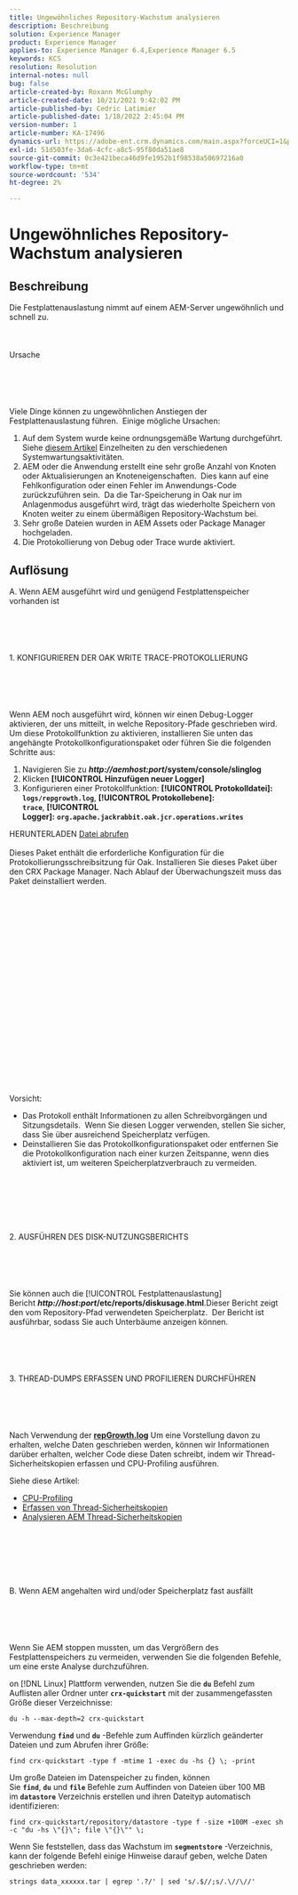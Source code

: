 ```yaml
---
title: Ungewöhnliches Repository-Wachstum analysieren
description: Beschreibung
solution: Experience Manager
product: Experience Manager
applies-to: Experience Manager 6.4,Experience Manager 6.5
keywords: KCS
resolution: Resolution
internal-notes: null
bug: false
article-created-by: Roxann McGlumphy
article-created-date: 10/21/2021 9:42:02 PM
article-published-by: Cedric Latimier
article-published-date: 1/18/2022 2:45:04 PM
version-number: 1
article-number: KA-17496
dynamics-url: https://adobe-ent.crm.dynamics.com/main.aspx?forceUCI=1&pagetype=entityrecord&etn=knowledgearticle&id=6654cfb6-b732-ec11-b6e5-000d3a5ba97a
exl-id: 51d503fe-3da6-4cfc-a8c5-95f80da51ae8
source-git-commit: 0c3e421beca46d9fe1952b1f98538a50697216a0
workflow-type: tm+mt
source-wordcount: '534'
ht-degree: 2%

---
```


# Ungewöhnliches Repository-Wachstum analysieren

## Beschreibung


Die Festplattenauslastung nimmt auf einem AEM-Server ungewöhnlich und schnell zu.
<br><br><br><br>Ursache<br><br><br><br><br><br>
Viele Dinge können zu ungewöhnlichen Anstiegen der Festplattenauslastung führen.  Einige mögliche Ursachen:

1. Auf dem System wurde keine ordnungsgemäße Wartung durchgeführt.  Siehe [diesem Artikel](https://helpx.adobe.com/de/experience-manager/kb/AEM6-Maintenance-Guide.html) Einzelheiten zu den verschiedenen Systemwartungsaktivitäten.
2. AEM oder die Anwendung erstellt eine sehr große Anzahl von Knoten oder Aktualisierungen an Knoteneigenschaften.  Dies kann auf eine Fehlkonfiguration oder einen Fehler im Anwendungs-Code zurückzuführen sein.  Da die Tar-Speicherung in Oak nur im Anlagenmodus ausgeführt wird, trägt das wiederholte Speichern von Knoten weiter zu einem übermäßigen Repository-Wachstum bei.
3. Sehr große Dateien wurden in AEM Assets oder Package Manager hochgeladen.
4. Die Protokollierung von Debug oder Trace wurde aktiviert.



## Auflösung

A. Wenn AEM ausgeführt wird und genügend Festplattenspeicher vorhanden ist<br><br><br><br> <br><br>1. KONFIGURIEREN DER OAK WRITE TRACE-PROTOKOLLIERUNG<br><br><br><br> <br><br>Wenn AEM noch ausgeführt wird, können wir einen Debug-Logger aktivieren, der uns mitteilt, in welche Repository-Pfade geschrieben wird.  Um diese Protokollfunktion zu aktivieren, installieren Sie unten das angehängte Protokollkonfigurationspaket oder führen Sie die folgenden Schritte aus:
1. Navigieren Sie zu <b>*http://aemhost:port*/system/console/slinglog</b>
2. Klicken <b>[!UICONTROL Hinzufügen neuer Logger]</b>
3. Konfigurieren einer Protokollfunktion: <b>[!UICONTROL Protokolldatei]: `logs/repgrowth.log`</b>, <b>[!UICONTROL Protokollebene]: `trace`</b>, <b>[!UICONTROL Logger]:</b> <b>`org.apache.jackrabbit.oak.jcr.operations.writes`</b>


HERUNTERLADEN
[Datei abrufen](https://helpx.adobe.com/content/dam/help/en/experience-manager/kb/analyze-unusual-repository-growth/jcr:content/main-pars/download/log_repository_growth-1.zip "log_repository_Growth-1.zip") <br><br>Dieses Paket enthält die erforderliche Konfiguration für die Protokollierungsschreibsitzung für Oak. Installieren Sie dieses Paket über den CRX Package Manager. Nach Ablauf der Überwachungszeit muss das Paket deinstalliert werden.<br><br><br><br><br><br><br><br> <br><br><br><br><br><br> <br><br><br><br><br><br><br><br><br>
Vorsicht:

- Das Protokoll enthält Informationen zu allen Schreibvorgängen und Sitzungsdetails.  Wenn Sie diesen Logger verwenden, stellen Sie sicher, dass Sie über ausreichend Speicherplatz verfügen.
- Deinstallieren Sie das Protokollkonfigurationspaket oder entfernen Sie die Protokollkonfiguration nach einer kurzen Zeitspanne, wenn dies aktiviert ist, um weiteren Speicherplatzverbrauch zu vermeiden.



<br><br><br><br> <br><br>2. AUSFÜHREN DES DISK-NUTZUNGSBERICHTS<br><br><br><br> <br><br>
Sie können auch die [!UICONTROL Festplattenauslastung] Bericht <b>*http://host:port*/etc/reports/diskusage.html</b>.Dieser Bericht zeigt den vom Repository-Pfad verwendeten Speicherplatz.  Der Bericht ist ausführbar, sodass Sie auch Unterbäume anzeigen können.
<br><br><br><br> <br><br>3. THREAD-DUMPS ERFASSEN UND PROFILIEREN DURCHFÜHREN<br><br><br><br> <br><br>
Nach Verwendung der <b>[repGrowth.log](https://helpx.adobe.com/experience-manager/kb/analyze-unusual-repository-growth.html#repgrowth)</b> Um eine Vorstellung davon zu erhalten, welche Daten geschrieben werden, können wir Informationen darüber erhalten, welcher Code diese Daten schreibt, indem wir Thread-Sicherheitskopien erfassen und CPU-Profiling ausführen.

Siehe diese Artikel:

- [CPU-Profiling](https://helpx.adobe.com/experience-manager/kb/AnalyzeUsingBuiltInProfiler.html)
- [Erfassen von Thread-Sicherheitskopien](https://helpx.adobe.com/experience-manager/kb/TakeThreadDump.html)
- [Analysieren AEM Thread-Sicherheitskopien](https://helpx.adobe.com/experience-manager/kb/thread-dump-analysis.html)

<br><br><br><br> <br><br>B. Wenn AEM angehalten wird und/oder Speicherplatz fast ausfällt<br><br><br><br> <br><br>
Wenn Sie AEM stoppen mussten, um das Vergrößern des Festplattenspeichers zu vermeiden, verwenden Sie die folgenden Befehle, um eine erste Analyse durchzuführen.

on [!DNL Linux] Plattform verwenden, nutzen Sie die <b>`du`</b> Befehl zum Auflisten aller Ordner unter <b>`crx-quickstart`</b> mit der zusammengefassten Größe dieser Verzeichnisse:

`du -h --max-depth=2 crx-quickstart`

Verwendung <b>`find`</b> und <b>`du`</b> -Befehle zum Auffinden kürzlich geänderter Dateien und zum Abrufen ihrer Größe:

`find crx-quickstart -type f -mtime 1 -exec du -hs {} \; -print`

Um große Dateien im Datenspeicher zu finden, können Sie <b>`find`</b>, <b>`du`</b> und <b>`file`</b> Befehle zum Auffinden von Dateien über 100 MB im <b>`datastore`</b> Verzeichnis erstellen und ihren Dateityp automatisch identifizieren:

`find crx-quickstart/repository/datastore -type f -size +100M -exec sh -c "du -hs \"{}\"; file \"{}\"" \;`

Wenn Sie feststellen, dass das Wachstum im <b>`segmentstore`</b> -Verzeichnis, kann der folgende Befehl einige Hinweise darauf geben, welche Daten geschrieben werden:

`strings data_xxxxxx.tar | egrep '.?/' | sed 's/.$//;s/.\//\//'`
